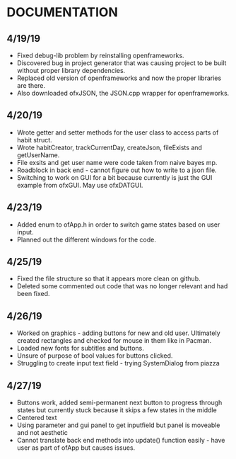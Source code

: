 # DOCUMENTATION
## 4/19/19 
* Fixed debug-lib problem by reinstalling openframeworks. 
* Discovered bug in project generator that was causing project to be built without proper library dependencies. 
* Replaced old version of openframeworks and now the proper libraries are there.
* Also downloaded ofxJSON, the JSON.cpp wrapper for openframeworks.
## 4/20/19 
* Wrote getter and setter methods for the user class to access parts of habit struct.
* Wrote habitCreator, trackCurrentDay, createJson, fileExists and getUserName. 
* File exsits and get user name were code taken from naive bayes mp. 
* Roadblock in back end - cannot figure out how to write to a json file. 
* Switching to work on GUI for a bit because currently is just the GUI example from ofxGUI. May use ofxDATGUI. 
## 4/23/19
* Added enum to ofApp.h in order to switch game states based on user input.
* Planned out the different windows for the code. 
## 4/25/19
* Fixed the file structure so that it appears more clean on github. 
* Deleted some commented out code that was no longer relevant and had been fixed. 
## 4/26/19
* Worked on graphics - adding buttons for new and old user. Ultimately created rectangles and checked for mouse in them like in Pacman.
* Loaded new fonts for subtitles and buttons. 
* Unsure of purpose of bool values for buttons clicked. 
* Struggling to create input text field - trying SystemDialog from piazza
## 4/27/19
* Buttons work, added semi-permanent next button to progress through states but currently stuck because it skips a few states in the middle
* Centered text
* Using parameter  and gui panel to get inputfield but panel is moveable and not aesthetic
* Cannot translate back end methods into update() function easily - have user as part of ofApp but causes issues. 